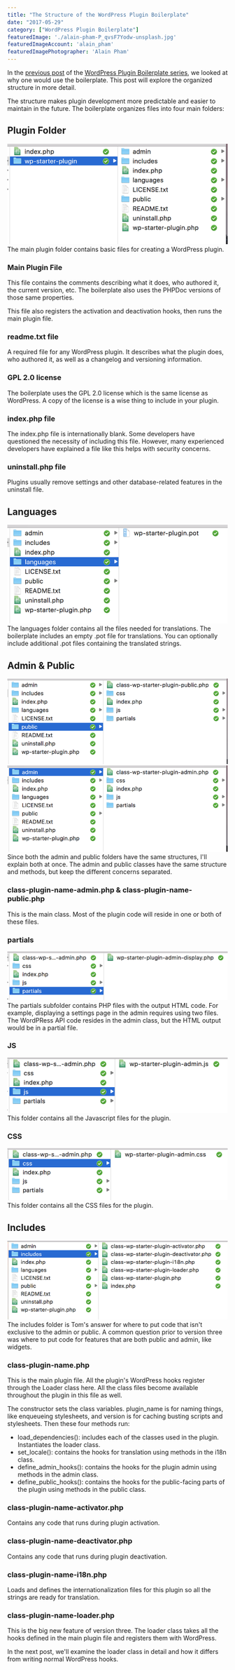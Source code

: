 ```yaml
---
title: "The Structure of the WordPress Plugin Boilerplate"
date: "2017-05-29"
category: ["WordPress Plugin Boilerplate"]
featuredImage: './alain-pham-P_qvsF7Yodw-unsplash.jpg'
featuredImageAccount: 'alain_pham'
featuredImagePhotographer: 'Alain Pham'
---
```


In the [previous post](https://www.slushman.com/post/why-use-the-boilerplate) of the [WordPress Plugin Boilerplate series](https://www.slushman.com/post/guide-using-wordpress-plugin-boilerplate/), we looked at why one would use the boilerplate. This post will explore the organized structure in more detail.

The structure makes plugin development more predictable and easier to maintain in the future. The boilerplate organizes files into four main folders:

## Plugin Folder

![WordPress Plugin Boilerplate Main Folder](./images/wp-plugin-boilerplate-root-folder.png)The main plugin folder contains basic files for creating a WordPress plugin.

### Main Plugin File

This file contains the comments describing what it does, who authored it, the current version, etc. The boilerplate also uses the PHPDoc versions of those same properties.

This file also registers the activation and deactivation hooks, then runs the main plugin file.

### readme.txt file

A required file for any WordPress plugin. It describes what the plugin does, who authored it, as well as a changelog and versioning information.

### GPL 2.0 license

The boilerplate uses the GPL 2.0 license which is the same license as WordPress. A copy of the license is a wise thing to include in your plugin.

### index.php file

The index.php file is internationally blank. Some developers have questioned the necessity of including this file. However, many experienced developers have explained a file like this helps with security concerns.

### uninstall.php file

Plugins usually remove settings and other database-related features in the uninstall file.

## Languages

![WordPress Plugin Boilerplate Languages Folder](./images/wp-plugin-boilerplate-languages-folder.png) The languages folder contains all the files needed for translations. The boilerplate includes an empty .pot file for translations. You can optionally include additional .pot files containing the translated strings.

## Admin & Public

![WordPress Plugin Boilerplate Public Folder](./images/wp-plugin-boilerplate-public-folder.png) ![WordPress Plugin Boilerplate Admin Folder](./images/wp-plugin-boilerplate-admin-folder.png) Since both the admin and public folders have the same structures, I'll explain both at once. The admin and public classes have the same structure and methods, but keep the different concerns separated.

### class-plugin-name-admin.php & class-plugin-name-public.php

This is the main class. Most of the plugin code will reside in one or both of these files.

### partials

![WordPress Plugin Boilerplate Admin Partials Folder](./images/wp-plugin-boilerplate-admin-partials-folder.png) The partials subfolder contains PHP files with the output HTML code. For example, displaying a settings page in the admin requires using two files. The WordPRess API code resides in the admin class, but the HTML output would be in a partial file.

### JS

![WordPress Plugin Boilerplate Admin JS Folder](./images/wp-plugin-boilerplate-admin-js-folder.png) This folder contains all the Javascript files for the plugin.

### CSS

![WordPress Plugin Boilerplate Admin CSS Folder](./images/wp-plugin-boilerplate-admin-css-folder.png) This folder contains all the CSS files for the plugin.

## Includes

![WordPress Plugin Boilerplate Includes Folder](./images/wp-plugin-boilerplate-includes-folder.png) The includes folder is Tom's answer for where to put code that isn't exclusive to the admin or public. A common question prior to version three was where to put code for features that are both public and admin, like widgets.

### class-plugin-name.php

This is the main plugin file. All the plugin's WordPress hooks register through the Loader class here. All the class files become available throughout the plugin in this file as well.

The constructor sets the class variables. plugin_name is for naming things, like enqueueing stylesheets, and version is for caching busting scripts and stylesheets. Then these four methods run:

- load_dependencies(): includes each of the classes used in the plugin. Instantiates the loader class.
- set_locale(): contains the hooks for translation using methods in the i18n class.
- define_admin_hooks(): contains the hooks for the plugin admin using methods in the admin class.
- define_public_hooks(): contains the hooks for the public-facing parts of the plugin using methods in the public class.

### class-plugin-name-activator.php

Contains any code that runs during plugin activation.

### class-plugin-name-deactivator.php

Contains any code that runs during plugin deactivation.

### class-plugin-name-i18n.php

Loads and defines the internationalization files for this plugin so all the strings are ready for translation.

### class-plugin-name-loader.php

This is the big new feature of version three. The loader class takes all the hooks defined in the main plugin file and registers them with WordPress.

In the next post, we'll examine the loader class in detail and how it differs from writing normal WordPress hooks.
